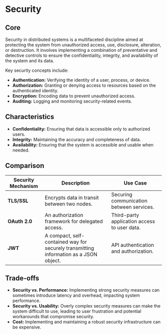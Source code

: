 # Security

## Core

Security in distributed systems is a multifaceted discipline aimed at protecting the system from unauthorized access, use, disclosure, alteration, or destruction. It involves implementing a combination of preventative and detective controls to ensure the confidentiality, integrity, and availability of the system and its data.

Key security concepts include:

*   **Authentication:** Verifying the identity of a user, process, or device.
*   **Authorization:** Granting or denying access to resources based on the authenticated identity.
*   **Encryption:** Encoding data to prevent unauthorized access.
*   **Auditing:** Logging and monitoring security-related events.

## Characteristics

-   **Confidentiality:** Ensuring that data is accessible only to authorized users.
-   **Integrity:** Maintaining the accuracy and completeness of data.
-   **Availability:** Ensuring that the system is accessible and usable when needed.

## Comparison

| Security Mechanism | Description                                                              | Use Case                                     |
| ------------------ | ------------------------------------------------------------------------ | -------------------------------------------- |
| **TLS/SSL**        | Encrypts data in transit between two nodes.                              | Securing communication between services.     |
| **OAuth 2.0**      | An authorization framework for delegated access.                         | Third-party application access to user data. |
| **JWT**            | A compact, self-contained way for securely transmitting information as a JSON object. | API authentication and authorization.      |

## Trade-offs

*   **Security vs. Performance:** Implementing strong security measures can sometimes introduce latency and overhead, impacting system performance.
*   **Security vs. Usability:** Overly complex security measures can make the system difficult to use, leading to user frustration and potential workarounds that compromise security.
*   **Cost:** Implementing and maintaining a robust security infrastructure can be expensive.

